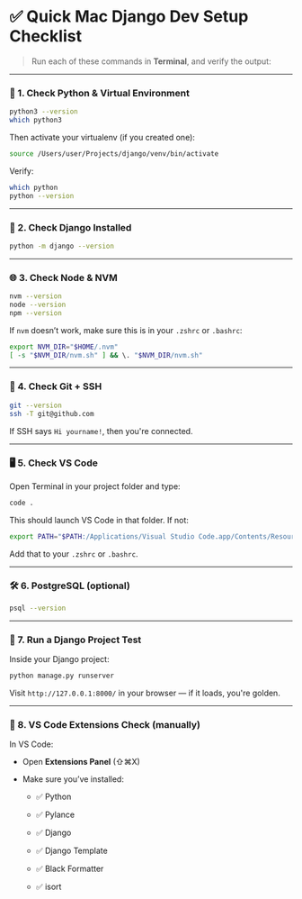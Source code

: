 # ✅ Quick Mac Django Dev Setup Checklist

> Run each of these commands in **Terminal**, and verify the output:

---

### 🧰 1. **Check Python & Virtual Environment**

```bash
python3 --version
which python3
```
Then activate your virtualenv (if you created one):
```bash
source /Users/user/Projects/django/venv/bin/activate
```
Verify:
```bash
which python
python --version
```

---

### 🐍 2. **Check Django Installed**
```bash
python -m django --version
```

---

### 🌐 3. **Check Node & NVM**
```bash
nvm --version
node --version
npm --version
```
If `nvm` doesn’t work, make sure this is in your `.zshrc` or `.bashrc`:
```bash
export NVM_DIR="$HOME/.nvm"
[ -s "$NVM_DIR/nvm.sh" ] && \. "$NVM_DIR/nvm.sh"
```

---

### 🧪 4. **Check Git + SSH**
```bash
git --version
ssh -T git@github.com
```
If SSH says `Hi yourname!`, then you're connected.

---

### 🖥️ 5. **Check VS Code**

Open Terminal in your project folder and type:
```bash
code .
```
This should launch VS Code in that folder. If not:
```bash
export PATH="$PATH:/Applications/Visual Studio Code.app/Contents/Resources/app/bin"
```
Add that to your `.zshrc` or `.bashrc`.

---

### 🛠️ 6. **PostgreSQL (optional)**
```bash
psql --version
```

---

### 🔄 7. **Run a Django Project Test**

Inside your Django project:

```bash
python manage.py runserver
```

Visit `http://127.0.0.1:8000/` in your browser — if it loads, you're golden.

---

### 🧩 8. **VS Code Extensions Check (manually)**

In VS Code:

- Open **Extensions Panel** (⇧⌘X)
    
- Make sure you’ve installed:
    
    - ✅ Python
        
    - ✅ Pylance
        
    - ✅ Django
        
    - ✅ Django Template
        
    - ✅ Black Formatter
        
    - ✅ isort